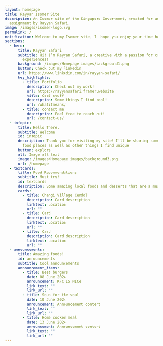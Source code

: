 ```yaml
---
layout: homepage
title: Rayyan Isomer Site
description: An Isomer site of the Singapore Government, created for an
  assignment by Rayyan Safari.
image: /images/isomer-logo.svg
permalink: /
notification: Welcome to my Isomer site, I  hope you enjoy your time here! :)
sections:
  - hero:
      title: Rayyan Safari
      subtitle: Hi! I’m Rayyan Safari, a creative with a passion for creating unique
        experiences!
      background: /images/Homepage images/background1.png
      button: Check out my linkedin
      url: https://www.linkedin.com/in/rayyan-safari/
      key_highlights:
        - title: Portfolio
          description: Check out my work!
          url: https://rayyansafari.framer.website
        - title: Cool stuff
          description: Some things I find cool!
          url: /whatitmeans/
        - title: contact me
          description: Feel free to reach out!
          url: /contact-us/
  - infopic:
      title: Hello There.
      subtitle: Welcome
      id: infopic
      description: Thank you for visiting my site! I'll be sharing some interesting
        food places as well as other things I find unique.
      button: explore
      alt: Image alt text
      image: /images/Homepage images/background3.png
      url: /homepage
  - textcards:
      title: Food Recommendations
      subtitle: Must try!
      id: textcards
      description: Some amazing local foods and desserts that are a must try.
      cards:
        - title: Changi Village Cendol
          description: Card description
          linktext: Location
          url: ""
        - title: Card
          description: Card description
          linktext: Location
          url: ""
        - title: Card
          description: Card description
          linktext: Location
          url: ""
  - announcements:
      title: Amazing foods!
      id: announcements
      subtitle: Cool announcements
      announcement_items:
        - title: Best burgers
          date: 08 June 2024
          announcement: KFC IS NICe
          link_text: ""
          link_url: ""
        - title: Soup for the soul
          date: 10 June 2024
          announcement: Announcement content
          link_text: ""
          link_url: ""
        - title: Home cooked meal
          date: 13 June 2024
          announcement: Announcement content
          link_text: ""
          link_url: ""
---
```

